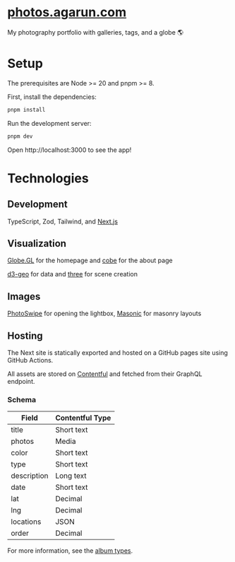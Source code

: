 # [photos.agarun.com](https://photos.agarun.com)

My photography portfolio with galleries, tags, and a globe 🌎

# Setup

The prerequisites are Node >= 20 and pnpm >= 8.

First, install the dependencies:

```sh
pnpm install
```

Run the development server:

```sh
pnpm dev
```

Open http://localhost:3000 to see the app!

# Technologies

## Development

TypeScript, Zod, Tailwind, and [Next.js](https://nextjs.org/)

## Visualization

[Globe.GL](https://github.com/vasturiano/globe.gl) for the homepage and [cobe](https://github.com/shuding/cobe) for the about page

[d3-geo](https://threejs.org/) for data and [three](https://threejs.org/) for scene creation

## Images

[PhotoSwipe](https://photoswipe.com/) for opening the lightbox, [Masonic](https://github.com/jaredLunde/masonic) for masonry layouts

## Hosting

The Next site is statically exported and hosted on a GitHub pages site using GitHub Actions.

All assets are stored on [Contentful](https://www.contentful.com/) and fetched from their GraphQL endpoint.

### Schema

| Field       | Contentful Type |
| ----------- | --------------- |
| title       | Short text      |
| photos      | Media           |
| color       | Short text      |
| type        | Short text      |
| description | Long text       |
| date        | Short text      |
| lat         | Decimal         |
| lng         | Decimal         |
| locations   | JSON            |
| order       | Decimal         |

For more information, see the [album types](https://github.com/agarun/photos/blob/main/src/types/albums.ts#L14).
